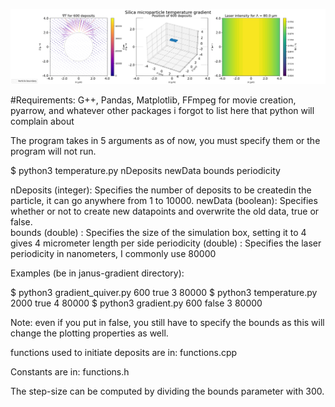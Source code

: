 
![alt text](https://raw.githubusercontent.com/Pwhsky/active-matter-thesis/main/janus-gradient/figures/quiver3.png?raw=true)

#Requirements:
G++, Pandas, Matplotlib, FFmpeg for movie creation, pyarrow, and whatever other packages i forgot to list here that python will complain about


The program takes in 5 arguments as of now, you must specify them or the program will not run.

  $ python3 temperature.py nDeposits newData bounds periodicity

  nDeposits   (integer): Specifies the number of deposits to be createdin the particle, it can go anywhere from 1 to 10000.
  newData     (boolean): Specifies whether or not to create new datapoints and overwrite the old data, true or false.    
  bounds      (double) : Specifies the size of the simulation box, setting it to 4 gives 4 micrometer length per side
  periodicity (double) : Specifies the laser periodicity in nanometers, I commonly use 80000





Examples (be in janus-gradient directory):

  $ python3 gradient_quiver.py 600 true 3 80000
  $ python3 temperature.py 2000 true 4 80000
  $ python3 gradient.py 600 false 3 80000

Note: even if you put in false, you still have to specify the bounds as this will change the plotting properties as well.

functions used to initiate deposits are in:
functions.cpp

Constants are in:
functions.h


The step-size can be computed by dividing the bounds parameter with 300.

